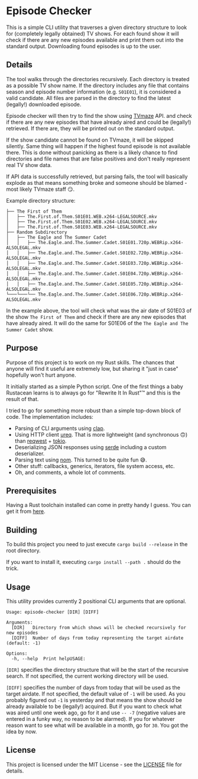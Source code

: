 # Episode Checker

This is a simple CLI utility that traverses a given directory structure to look for (completely legally obtained) TV shows. For each found show it will check if there are any new episodes available and print them out into the standard output. Downloading found episodes is up to the user.

## Details

The tool walks through the directories recursively. Each directory is treated as a possible TV show name. If the directory includes any file that contains season and episode number information (e.g. `S01E01`), it is considered a valid candidate. All files are parsed in the directory to find the latest (legally!) downloaded episode.

Episode checker will then try to find the show using [TVmaze](https://www.tvmaze.com/) API. and check if there are any new episodes that have already aired and could be (legally!) retrieved. If there are, they will be printed out on the standard output.

If the show candidate cannot be found on TVmaze, it will be skipped silently. Same thing will happen if the highest found episode is not available there. This is done without panicking as there is a likely chance to find directories and file names that are false positives and don't really represent real TV show data.

If API data is successfully retrieved, but parsing fails, the tool will basically explode as that means something broke and someone should be blamed - most likely TVmaze staff 😏.

Example directory structure:

```
├── The First of Them
│   ├── The.First.of.Them.S01E01.WEB.x264-LEGALSOURCE.mkv
│   ├── The.First.of.Them.S01E02.WEB.x264-LEGALSOURCE.mkv
│   ├── The.First.of.Them.S01E03.WEB.x264-LEGALSOURCE.mkv
├── Random Subdirectory
│   ├── The Eagle and The Summer Cadet
│   │   ├── The.Eagle.and.The.Summer.Cadet.S01E01.720p.WEBRip.x264-ALSOLEGAL.mkv
│   │   ├── The.Eagle.and.The.Summer.Cadet.S01E02.720p.WEBRip.x264-ALSOLEGAL.mkv
│   │   ├── The.Eagle.and.The.Summer.Cadet.S01E03.720p.WEBRip.x264-ALSOLEGAL.mkv
│   │   ├── The.Eagle.and.The.Summer.Cadet.S01E04.720p.WEBRip.x264-ALSOLEGAL.mkv
│   │   ├── The.Eagle.and.The.Summer.Cadet.S01E05.720p.WEBRip.x264-ALSOLEGAL.mkv
└───└───└── The.Eagle.and.The.Summer.Cadet.S01E06.720p.WEBRip.x264-ALSOLEGAL.mkv
```

In the example above, the tool will check what was the air date of S01E03 of the show `The First of Them` and check if there are any new episodes that have already aired. It will do the same for S01E06 of the `The Eagle and The Summer Cadet` show.

## Purpose

Purpose of this project is to work on my Rust skills. The chances that anyone will find it useful are extremely low, but sharing it "just in case" hopefully won't hurt anyone.

It initially started as a simple Python script. One of the first things a baby Rustacean learns is to always go for "Rewrite It In Rust"™  and this is the result of that.

I tried to go for something more robust than a simple top-down block of code. The implementation includes:
- Parsing of CLI arguments using [clap](https://docs.rs/clap/latest/clap/).
- Using HTTP client [ureq](https://docs.rs/ureq/latest/ureq/). That is more lightweight (and synchronous 🙃) than [reqwest](https://docs.rs/reqwest/latest/reqwest/) + [tokio](https://docs.rs/tokio/latest/tokio/).
- Deserializing JSON responses using [serde](https://docs.rs/serde/latest/serde/) including a custom deserializer.
- Parsing text using [nom](https://docs.rs/nom/latest/nom/). This turned to be quite fun 😅.
- Other stuff: callbacks, generics, iterators, file system access, etc.
- Oh, and comments, a whole lot of comments.  

## Prerequisites

Having a Rust toolchain installed can come in pretty handy I guess. You can get it from [here](https://www.rust-lang.org/tools/install).

## Building

To build this project you need to just execute `cargo build --release` in the root directory.

If you want to install it, executing `cargo install --path .` should do the trick.

## Usage

This utility provides currently 2 positional CLI arguments that are optional.

```
Usage: episode-checker [DIR] [DIFF]

Arguments:
  [DIR]   Directory from which shows will be checked recursively for new episodes
  [DIFF]  Number of days from today representing the target airdate (default: -1)

Options:
  -h, --help  Print helpUSAGE:
```

`[DIR]` specifies the directory structure that will be the start of the recursive search. If not specified, the current working directory will be used.

`[DIFF]` specifies the number of days from today that will be used as the target airdate. If not specified, the default value of `-1` will be used. As you probably figured out `-1` is yesterday and that means the show should be already available to be (legally!) acquired. But if you want to check what was aired until one week ago, go for it and use `-- -7` (negative values are entered in a funky way, no reason to be alarmed). If you for whatever reason want to see what will be available in a month, go for `30`. You got the idea by now.

## License

This project is licensed under the MIT License - see the [LICENSE](LICENSE) file for details.